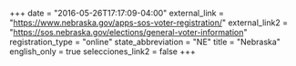 +++
date = "2016-05-26T17:17:09-04:00"
external_link = "https://www.nebraska.gov/apps-sos-voter-registration/"
external_link2 = "https://sos.nebraska.gov/elections/general-voter-information"
registration_type = "online"
state_abbreviation = "NE"
title = "Nebraska"
english_only = true 
selecciones_link2 = false
+++
